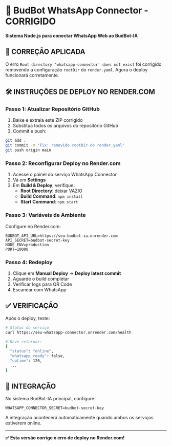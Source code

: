 # 📱 BudBot WhatsApp Connector - CORRIGIDO

**Sistema Node.js para conectar WhatsApp Web ao BudBot-IA**

## 🚨 CORREÇÃO APLICADA

O erro `Root directory 'whatsapp-connector' does not exist` foi corrigido removendo a configuração `rootDir` do `render.yaml`. Agora o deploy funcionará corretamente.

## 🛠️ INSTRUÇÕES DE DEPLOY NO RENDER.COM

### Passo 1: Atualizar Repositório GitHub
1. Baixe e extraia este ZIP corrigido
2. Substitua todos os arquivos do repositório GitHub
3. Commit e push:
```bash
git add .
git commit -m "Fix: removido rootDir do render.yaml"
git push origin main
```

### Passo 2: Reconfigurar Deploy no Render.com
1. Acesse o painel do serviço WhatsApp Connector
2. Vá em **Settings**
3. Em **Build & Deploy**, verifique:
   - **Root Directory**: deixar VAZIO
   - **Build Command**: `npm install`
   - **Start Command**: `npm start`

### Passo 3: Variáveis de Ambiente
Configure no Render.com:
```env
BUDBOT_API_URL=https://seu-budbot-ia.onrender.com
API_SECRET=budbot-secret-key
NODE_ENV=production
PORT=10000
```

### Passo 4: Redeploy
1. Clique em **Manual Deploy** → **Deploy latest commit**
2. Aguarde o build completar
3. Verificar logs para QR Code
4. Escanear com WhatsApp

## ✅ VERIFICAÇÃO

Após o deploy, teste:
```bash
# Status do serviço
curl https://seu-whatsapp-connector.onrender.com/health

# Deve retornar:
{
  "status": "online",
  "whatsapp_ready": false,
  "uptime": 120,
  ...
}
```

## 🔗 INTEGRAÇÃO

No sistema BudBot-IA principal, configure:
```env
WHATSAPP_CONNECTOR_SECRET=budbot-secret-key
```

A integração acontecerá automaticamente quando ambos os serviços estiverem online.

---

**✅ Esta versão corrige o erro de deploy no Render.com!**